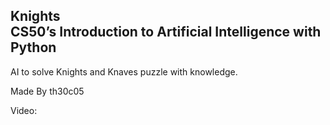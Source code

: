 **Knights**  
CS50’s Introduction to Artificial Intelligence with Python  
--------------------------------------------------------------  
AI to solve Knights and Knaves puzzle with knowledge.  
  
Made By th30c05 
  
Video:  
